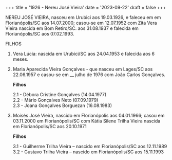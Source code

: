 +++
title = '1926 - Nereu José Vieira'
date = '2023-09-22'
draft = false
+++

NEREU JOSÉ VIEIRA, nasceu em Urubici aos 19.03.1926, e faleceu em em Florianópolis/SC aos 14.07.2000; casou-se em 12.07.1952 com Zita Vera Vieira nascida em Bom Retiro/SC. aos 31.08.1937 e falecida em Florianópolis/SC aos 07.02.1993.

FILHOS

1. Vera Lúcia: nascida em Urubici/SC aos 24.04.1953 e falecida aos 6 meses.

2. Maria Aparecida Vieira Gonçalves - que nasceu em Lages/SC aos 22.06.1957 e casou-se em __ julho de 1976 com João Carlos Gonçalves.

	**Filhos**

    2.1 - Débora Cristine Gonçalves (14.04.1977)  
	2.2 - Mário Gonçalves Neto (07.09.1979)  
	2.3 - Joana Gonçalves Borguezan (16.08.1983)  


3. Moisés José Vieira, nascido em Florianópolis aos 04.01.1966; casou em 03.11.2000 em Florianópolis/SC com Kátia Silene Trilha Vieira nascida em Florianópolis/SC aos 20.10.1971

	**Filhos**

    3.1 - Guilherme Trilha Vieira – nascido em Florianópolis/SC aos 12.11.1989  
	3.2 - Gustavo Trilha Vieira – nascido em Florianópolis/SC aos 15.11.1993  

